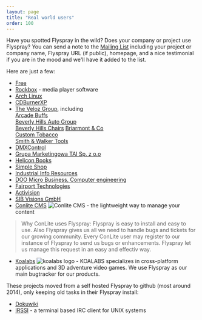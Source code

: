 ```yaml
---
layout: page
title: "Real world users"
order: 100
---
```

Have you spotted Flyspray in the wild? Does your company or project use Flyspray? You can send a note to the [Mailing List](/community/mailing-list/) including your project or company name, Flyspray URL (if public), homepage, and a nice testimonial if you are in the mood and we'll have it added to the list.

Here are just a few:

 * [Free](http://www.free.fr)
 * [Rockbox](http://www.rockbox.org/tracker) - media player software
 * [Arch Linux](http://bugs.archlinux.org/)
 * [CDBurnerXP](https://bugs.cdburnerxp.se)
 * [The Veloz Group](http://www.thevelozgroup.com), including  
[Arcade Buffs](http://www.arcadebuffs.com)   
[Beverly Hills Auto Group](http://www.bhautogroup.com)  
[Beverly Hills Chairs](http://www.beverlyhillschairs.com)
[Briarmont & Co](http://www.briarmontcompany.com)  
[Custom Tobacco](http://www.customtobacco.com)  
[Smith & Walker Tools](http://www.smithandwalkertools.com)
 * [DMXControl](http://www.dmxcontrol.de/flyspray/)
 * [Grupa Marketingowa TAI Sp. z o.o](http://tai.pl)
 * [Helicon Books](http://www.heliconbooks.com)
 * [Simple Shop](http://www.simple-shop.si/bt/)
 * [Industrial Info Resources](http://www.industrialinfo.com)
 * [DOO Micro Business, Computer engineering](http://www.micro.co.rs)
 * [Fairport Technologies](www.fairport.com)
 * [Activision](http://www.activision.com)
 * [SIB Visions GmbH](http://www.sibvisions.com)
 * [Conlite CMS](http://dev.conlite.org/tickets) ![Conlite CMS](http://conlite.org/pub/static/images/cl-logo.png) - the lightweight way to manage your content 

> Why ConLite uses Flyspray:
> Flyspray is easy to install and easy to use. Also Flyspray gives us all we need to handle bugs and tickets for our growing community. Every ConLite user may register to our instance of Flyspray to send us bugs or enhancements. Flyspray let us manage this request in an easy and effectiv way.

  * [Koalabs](http://www.koalabs-studio.com) ![koalabs logo](http://www.koalabs-studio.com/wp-content/uploads/2014/12/koalabs_logo_6.jpg) - KOALABS specializes in cross-platform applications and 3D adventure video games. We use Flyspray as our main bugtracker for our products. 

These projects moved from a self hosted Flyspray to github (most around 2014), only keeping old tasks in their Flyspray install:

 * [Dokuwiki](http://bugs.splitbrain.org/)
 * [IRSSI](http://bugs.irssi.org) - a terminal based IRC client for UNIX systems
